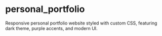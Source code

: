 # personal_portfolio
Responsive personal portfolio website styled with custom CSS, featuring dark theme, purple accents, and modern UI. 
